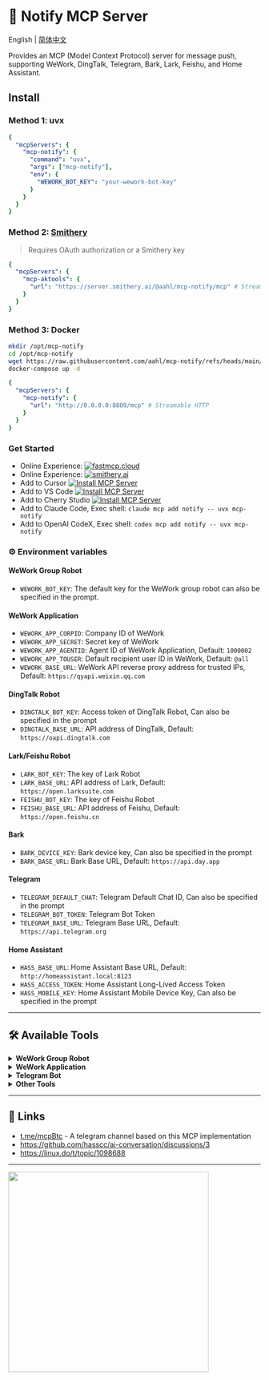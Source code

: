 # 💬 Notify MCP Server

English | [简体中文](https://github.com/aahl/mcp-notify/blob/main/README.md)

Provides an MCP (Model Context Protocol) server for message push, supporting WeWork, DingTalk, Telegram, Bark, Lark, Feishu, and Home Assistant.


## Install

### Method 1: uvx
```yaml
{
  "mcpServers": {
    "mcp-notify": {
      "command": "uvx",
      "args": ["mcp-notify"],
      "env": {
        "WEWORK_BOT_KEY": "your-wework-bot-key"
      }
    }
  }
}
```

### Method 2: [Smithery](https://smithery.ai/server/@aahl/mcp-notify)
> Requires OAuth authorization or a Smithery key

```yaml
{
  "mcpServers": {
    "mcp-aktools": {
      "url": "https://server.smithery.ai/@aahl/mcp-notify/mcp" # Streamable HTTP
    }
  }
}
```

### Method 3: Docker
```bash
mkdir /opt/mcp-notify
cd /opt/mcp-notify
wget https://raw.githubusercontent.com/aahl/mcp-notify/refs/heads/main/docker-compose.yml
docker-compose up -d
```
```yaml
{
  "mcpServers": {
    "mcp-notify": {
      "url": "http://0.0.0.0:8809/mcp" # Streamable HTTP
    }
  }
}
```

### Get Started
- Online Experience: [![fastmcp.cloud](https://img.shields.io/badge/Cloud-+?label=FastMCP)](https://fastmcp.cloud/xiaomi/notify/chat)
- Online Experience: [![smithery.ai](https://smithery.ai/badge/@aahl/mcp-notify)](https://smithery.ai/server/@aahl/mcp-notify)
- Add to Cursor [![Install MCP Server](https://cursor.com/deeplink/mcp-install-dark.svg)](https://cursor.com/zh/install-mcp?name=notify&config=eyJjb21tYW5kIjoidXZ4IiwiYXJncyI6WyJtY3Atbm90aWZ5Il19)
- Add to VS Code [![Install MCP Server](https://img.shields.io/badge/VS_Code-+?label=Add+MCP+Server&color=0098FF)](https://insiders.vscode.dev/redirect?url=vscode:mcp/install%3F%7B%22name%22%3A%22notify%22%2C%22command%22%3A%22uvx%22%2C%22args%22%3A%5B%22mcp-notify%22%5D%7D)
- Add to Cherry Studio [![Install MCP Server](https://img.shields.io/badge/Cherry_Studio-+?label=Add+MCP+Server&color=FF5F5F)](https://gitee.com/link?target=cherrystudio%3A%2F%2Fmcp%2Finstall%3Fservers%3DeyJtY3BTZXJ2ZXJzIjp7Im5vdGlmeSI6eyJjb21tYW5kIjoidXZ4IiwiYXJncyI6WyJtY3Atbm90aWZ5Il19fX0%3D)
- Add to Claude Code, Exec shell: `claude mcp add notify -- uvx mcp-notify`
- Add to OpenAI CodeX, Exec shell: `codex mcp add notify -- uvx mcp-notify`


### ⚙️ Environment variables

#### WeWork Group Robot
- `WEWORK_BOT_KEY`: The default key for the WeWork group robot can also be specified in the prompt.

#### WeWork Application
- `WEWORK_APP_CORPID`: Company ID of WeWork
- `WEWORK_APP_SECRET`: Secret key of WeWork
- `WEWORK_APP_AGENTID`: Agent ID of WeWork Application, Default: `1000002`
- `WEWORK_APP_TOUSER`: Default recipient user ID in WeWork, Default: `@all`
- `WEWORK_BASE_URL`: WeWork API reverse proxy address for trusted IPs, Default: `https://qyapi.weixin.qq.com`

#### DingTalk Robot
- `DINGTALK_BOT_KEY`: Access token of DingTalk Robot, Can also be specified in the prompt
- `DINGTALK_BASE_URL`: API address of DingTalk, Default: `https://oapi.dingtalk.com`

#### Lark/Feishu Robot
- `LARK_BOT_KEY`: The key of Lark Robot
- `LARK_BASE_URL`: API address of Lark, Default: `https://open.larksuite.com`
- `FEISHU_BOT_KEY`: The key of Feishu Robot
- `FEISHU_BASE_URL`: API address of Feishu, Default: `https://open.feishu.cn`

#### Bark
- `BARK_DEVICE_KEY`: Bark device key, Can also be specified in the prompt
- `BARK_BASE_URL`: Bark Base URL, Default: `https://api.day.app`

#### Telegram
- `TELEGRAM_DEFAULT_CHAT`: Telegram Default Chat ID, Can also be specified in the prompt
- `TELEGRAM_BOT_TOKEN`: Telegram Bot Token
- `TELEGRAM_BASE_URL`: Telegram Base URL, Default: `https://api.telegram.org`

#### Home Assistant
- `HASS_BASE_URL`: Home Assistant Base URL, Default: `http://homeassistant.local:8123`
- `HASS_ACCESS_TOKEN`: Home Assistant Long-Lived Access Token
- `HASS_MOBILE_KEY`: Home Assistant Mobile Device Key, Can also be specified in the prompt

------

## 🛠️ Available Tools

<details>
<summary><strong>WeWork Group Robot</strong></summary>

- `wework_send_text` - Send text or markdown message
- `wework_send_image` - Send image message
- `wework_send_news` - Send news message

</details>

<details>
<summary><strong>WeWork Application</strong></summary>

- `wework_app_send_text` - Send text or markdown message
- `wework_app_send_image` - Send image message
- `wework_app_send_video` - Send video message
- `wework_app_send_voice` - Send voice message
- `wework_app_send_file` - Send file message
- `wework_app_send_news` - Send news message

</details>

<details>
<summary><strong>Telegram Bot</strong></summary>

- `tg_send_message` - Send text or markdown message
- `tg_send_photo` - Send image message
- `tg_send_video` - Send video message
- `tg_send_audio` - Send voice message
- `tg_send_file` - Send file message
- `tg_markdown_rule` - Telegram markdown rules

</details>

<details>
<summary><strong>Other Tools</strong></summary>

- `ding_send_text` - Sending text or markdown message via DingTalk group robot
- `lark_send_text` - Sending text or markdown message via Lark/Feishu group robot
- `bark_send_notify` - Send notification via Bark
- `ha_send_mobile` - Send notification via Home Assistant mobile APP
- `text_to_sound` - Convert a text segment into an audio link

</details>


------

## 🔗 Links
- [t.me/mcpBtc](https://t.me/s/mcpBtc) - A telegram channel based on this MCP implementation
- https://github.com/hasscc/ai-conversation/discussions/3
- https://linux.do/t/topic/1098688

------

<a href="https://glama.ai/mcp/servers/@al-one/mcp-notify">
  <img width="400" src="https://glama.ai/mcp/servers/@al-one/mcp-notify/badge">
</a>
